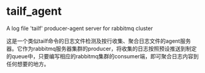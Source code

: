 tailf_agent
===========

A log file 'tailf' producer-agent server for rabbitmq cluster

这是一个类似tailf命令的日志文件检测及按行收集、聚合日志文件的agent服务器。它作为rabbitmq服务器集群的producer，将收集的日志按照预设推送到制定的queue中，只要编写相应的rabbitmq集群的consumer端，即可聚合日志内容到任何想要的地方。
